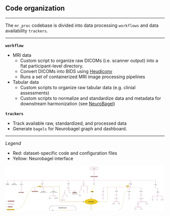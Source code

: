 ## Code organization

---

The `mr_proc` codebase is divided into data processing `workflows` and data availability `trackers`.

---

**`workflow`**

- MRI data
    - Custom script to organize raw DICOMs (i.e. scanner output) into a flat participant-level directory. 
    - Convert DICOMs into BIDS using [Heudiconv](https://heudiconv.readthedocs.io/en/latest/)
    - Runs a set of containerized MRI image processing pipelines 
- Tabular data
    - Custom scripts to organize raw tabular data (e.g. clinial assessments)
    - Custom scripts to normalize and standardize data and metadata for downstream harmonization (see [NeuroBagel](../index.md))

**`trackers`**

- Track available raw, standardized, and processed data
- Generate `bagels` for Neurobagel graph and dashboard. 

--- 

*Legend*
- Red: dataset-specific code and configuration files
- Yellow: Neurobagel interface

![code_org](../imgs/code_org.png)
